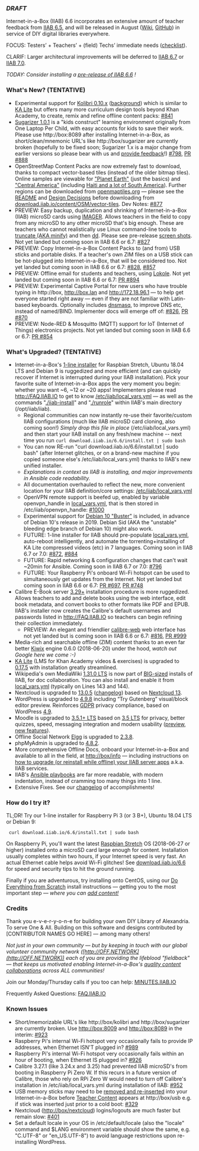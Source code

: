 ### _**DRAFT**_

Internet-in-a-Box (IIAB) 6.6 incorporates an extensive amount of teacher feedback from [IIAB 6.5](https://github.com/iiab/iiab/wiki/IIAB-6.5-Release-Notes), and will be released in August ([Wiki](http://wiki.iiab.io/6.6), [GitHub](https://github.com/iiab/iiab/milestone/3)) in service of DIY digital libraries everywhere.

FOCUS: Testers’ + Teachers’ + (field) Techs’ immediate needs (<a href=https://github.com/iiab/iiab/pull/840>checklist</a>).

CLARIF: Larger architectural improvements will be deferred to [IIAB 6.7](http://wiki.iiab.io/6.7) or [IIAB 7.0](https://github.com/iiab/iiab/milestone/5).

_TODAY: Consider installing a <a href=http://download.iiab.io/6.6>pre-release of IIAB 6.6</a> !_

### What's New? (TENTATIVE)

* Experimental support for [Kolibri 0.10.x](https://blog.learningequality.org/kolibri-v0-10-is-released-4e673398f116) ([background](https://blog.learningequality.org/startwithkolibri-58227e98dde)) which is similar to [KA Lite](https://learningequality.org/ka-lite/) but offers many more curriculum design tools beyond Khan Academy, to create, remix and refine offline content packs:  [#841](https://github.com/iiab/iiab/issues/841#issuecomment-405767755)
* [Sugarizer 1.0.1](http://sugarizer.org) is a "kids construct" learning environment originally from One Laptop Per Child, with easy accounts for kids to save their work.  Please use http://box:8089 after installing Internet-in-a-Box, as short/clean/mnemonic URL's like http://box/sugarizer are currently broken (hopefully to be fixed soon; Sugarizer 1.x is a major change from earlier versions so please bear with us and [provide feedback](http://FAQ.IIAB.IO#What_are_the_best_places_for_community_support.3F)!)  [#798](https://github.com/iiab/iiab/issues/798#issuecomment-405609004), [PR #888](https://github.com/iiab/iiab/pull/888#issuecomment-404370082)
* OpenStreetMap Content Packs are now extremely fast to download, thanks to compact vector-based tiles (instead of the older bitmap tiles).  Online samples are viewable for ["Planet Earth"](http://medbox.iiab.me/modules/en-osm-omt-min/) (just the basics) and ["Central America"](http://medbox.iiab.me/modules/en-osm-omt-central-am/) (including [Haiti and a lot of South America](https://openmaptiles.com/downloads/central-america/)).  Further regions can be downloaded from [openmaptiles.org](https://openmaptiles.com/downloads/planet/) &mdash; please see the [README](https://github.com/iiab/iiab-factory/blob/master/content/vector-tiles/README.md) and [Design Decisions](https://github.com/iiab/iiab-factory/blob/master/content/vector-tiles/Design-Decisions.md) before downloading from [download.iiab.io/content/OSM/vector-tiles](http://download.iiab.io/content/OSM/vector-tiles/).  Dev Notes:  [#877](https://github.com/iiab/iiab/issues/877#issuecomment-405935272)
* PREVIEW: Easy backup, duplication and shrinking of Internet-in-a-Box (IIAB) microSD cards using [IMAGER](http://download.iiab.io/packages/imager/).  Allows teachers in the field to copy from any microSD to any other microSD that's big enough.  These are teachers who cannot realistically use Linux command-line tools to [truncate (AKA minify)](https://github.com/iiab/iiab-factory/tree/master/box/rpi) and then [dd](https://www.linuxnix.com/what-you-should-know-about-linux-dd-command/).  Please see pre-release [screen shots](https://github.com/georgejhunt/iiab-factory/blob/3ver/box/rpi/imager/docs/README.md).  Not yet landed but coming soon in IIAB 6.6 or 6.7:  [#827](https://github.com/iiab/iiab/issues/827)
* PREVIEW: Copy Internet-in-a-Box Content Packs to (and from) USB sticks and portable disks.  If a teacher's own ZIM files on a USB stick can be hot-plugged into Internet-in-a-Box, that will be considered too.  Not yet landed but coming soon in IIAB 6.6 or 6.7:  [#828](https://github.com/iiab/iiab/issues/828), [#857](https://github.com/iiab/iiab/issues/857)
* PREVIEW: Offline email for students and teachers, using [Lokole](https://ascoderu.ca/).  Not yet landed but coming soon in IIAB 6.6 or 6.7:  [PR #894](https://github.com/iiab/iiab/pull/894)
* PREVIEW: Experimental Captive Portal for new users who have trouble typing in http://box, http://box.lan and http://172.18.96.1 &mdash; to help get everyone started right away &mdash; even if they are not familiar with Latin-based keyboards.  Optionally includes [dnsmasq](https://github.com/iiab/iiab/blob/master/vars/local_vars_medium.yml#L50-L58), to improve DNS etc, instead of named/BIND.  Implementer docs will emerge off of:  [#826](https://github.com/iiab/iiab/issues/826), [PR #870](https://github.com/iiab/iiab/pull/870#issuecomment-406869713)
* PREVIEW: Node-RED & Mosquitto (MQTT) support for IoT (Internet of Things) electronics projects.  Not yet landed but coming soon in IIAB 6.6 or 6.7:  [PR #854](https://github.com/iiab/iiab/pull/854)

### What's Upgraded? (TENTATIVE)

* Internet-in-a-Box's [1-line installer](http://download.iiab.io/6.6/) for Raspbian Stretch, Ubuntu 18.04 LTS and Debian 9 is ruggedized and more efficient (and can quickly recover if Internet is interrupted during your IIAB installation).  Pick your favorite suite of Internet-in-a-Box apps the very moment you begin: whether you want ~6, ~12 or ~20 apps!  Implementers please read http://FAQ.IIAB.IO to get to know [/etc/iiab/local_vars.yml](http://wiki.iiab.io/local_vars.yml) — as well as the commands "[./iiab-install](https://github.com/iiab/iiab/blob/master/iiab-install)" and "[./runrole](https://github.com/iiab/iiab/blob/master/runrole)" within IIAB's main directory (/opt/iiab/iiab).
  * Regional communities can now instantly re-use their favorite/custom IIAB configurations (much like IIAB microSD card cloning, also coming soon!)  *Simply drop this file in place* (/etc/iiab/local_vars.yml) and then start your IIAB install on any fresh/new machine -- next time you run `curl download.iiab.io/6.6/install.txt | sudo bash`
  * You can now RE-run "curl download.iiab.io/6.6/install.txt | sudo bash" (after Internet glitches, or on a brand-new machine if you copied someone else's /etc/iiab/local_vars.yml) thanks to IIAB's new unified installer.
  * *Explanations in context as IIAB is installing, and major improvements in Ansible code readability.*
  * All documentation overhauled to reflect the new, more convenient location for your IIAB definition/core settings: [/etc/iiab/local_vars.yml](http://wiki.laptop.org/go/IIAB/local_vars.yml)
  * OpenVPN remote support is beefed up, enabled by variable openvpn_handle in [local_vars.yml](http://wiki.laptop.org/go/IIAB/local_vars.yml), that is then stored in /etc/iiab/openvpn_handle:  [#1000](https://github.com/iiab/iiab/issues/1000)
  * Experimental support for [Debian 10 "Buster"](https://www.debian.org/devel/debian-installer/) is included, in advance of Debian 10's release in 2019.  Debian Sid (AKA the "unstable" bleeding edge branch of Debian 10) might also work.
  * FUTURE: 1-line installer for IIAB should pre-populate [local_vars.yml](wiki.iiab.io/local_vars.yml), auto-reboot intelligently, and automate the torrenting+installing of KA Lite compressed videos (etc) in 7 languages.  Coming soon in IIAB 6.7 or 7.0:  [#872](https://github.com/iiab/iiab/issues/872), [#884](https://github.com/iiab/iiab/issues/884)
  * FUTURE: Rapid networking & configuration changes that can't wait ~20min for Ansible.  Coming soon in IIAB 6.7 or 7.0:  [#796](https://github.com/iiab/iiab/issues/796)
  * FUTURE: Your Raspberry Pi's onboard Wi-Fi hotspot can be used to simultaneously get updates from the Internet.  Not yet landed but coming soon in IIAB 6.6 or 6.7:  [PR #697](https://github.com/iiab/iiab/pull/697), [PR #748](https://github.com/iiab/iiab/pull/748)
* Calibre E-Book server [3.29+](https://calibre-ebook.com/whats-new) installation procedure is more ruggedized.  Allows teachers to add and delete books using the web interface, edit book metadata, and convert books to other formats like PDF and EPUB.  IIAB's installer now creates the Calibre's default usernames and passwords listed in http://FAQ.IIAB.IO so teachers can begin refining their collection immediately.
  * PREVIEW: An elegant and friendlier [calibre-web](https://github.com/janeczku/calibre-web) web interface has not yet landed but is coming soon in IIAB 6.6 or 6.7:  [#816](https://github.com/iiab/iiab/issues/816), [PR #999](https://github.com/iiab/iiab/pull/999)
* Media-rich and searchable offline (ZIM) content thanks to an even far better [Kiwix](http://www.kiwix.org/) engine 0.6.0 (2018-06-20) under the hood, _watch out Google here we come :-)_
* [KA Lite](http://ka-lite.readthedocs.io/en/latest/installguide/release_notes.html) (LMS for Khan Academy videos & exercises) is upgraded to [0.17.5](https://github.com/learningequality/ka-lite/releases/tag/v0.17.5) with installation greatly streamlined.
* Wikipedia's own MediaWiki [1.31.0 LTS](https://www.mediawiki.org/wiki/MediaWiki_1.31) is now part of [BIG-sized](http://wiki.iiab.io/local_vars_big.yml) installs of IIAB, for doc collaboration.  You can also install and enable it from [local_vars.yml](http://wiki.iiab.io/local_vars.yml) (typically on Lines 143 and 144).
* Nextcloud is upgraded to [13.0.5](https://nextcloud.com/blog/nextcloud-13.0.5-and-12.0.10-secure-and-stabilize-your-server/) ([changelog](https://nextcloud.com/changelog/)) based on [Nextcloud 13](https://nextcloud.com/blog/nextcloud-13-brings-secure-file-sync-and-collaboration-to-the-next-level/).
* WordPress is upgraded to [4.9.8](https://wordpress.org/news/2018/08/wordpress-4-9-8-maintenance-release/) including “Try Gutenberg” visual/block editor preview.  Reinforces [GDPR](https://en.wikipedia.org/wiki/General_Data_Protection_Regulation) privacy compliance, based on WordPress [4.9](https://wordpress.org/news/2017/11/tipton/).
* Moodle is upgraded to [3.5.1+ LTS](https://docs.moodle.org/dev/Moodle_3.5.1_release_notes) based on [3.5 LTS](https://docs.moodle.org/dev/Moodle_3.5_release_notes) for privacy, better quizzes, speed, messaging integration and modern usability ([preview](https://www.moodlenews.com/2018/privacy-better-quizzes-faster-and-modern-the-latest-scoop-on-moodle-3-5/), [new features](https://docs.moodle.org/35/en/New_features)).
* Offline Social Network [Elgg](http://learn.elgg.org/en/2.3/) is upgraded to [2.3.8](https://github.com/Elgg/Elgg/blob/2.3.8/CHANGELOG.md).
* phpMyAdmin is upgraded to [4.8.2](https://www.phpmyadmin.net/news/).
* More comprehensive Offline Docs, onboard your Internet-in-a-Box and available to all in the field, at [http://box/info](http://box/info) &mdash; including instructions on [how to upgrade (or reinstall while offline) your IIAB server apps](http://FAQ.IIAB.IO#Can_I_upgrade_or_reinstall_server_apps.3F) a.k.a. IIAB services.
* IIAB's [Ansible playbooks](https://github.com/iiab/iiab/tree/master/roles) are far more readable, with modern indentation, instead of cramming too many things into 1 line.
* Extensive Fixes.  See our [changelog](https://github.com/iiab/iiab/milestone/3?closed=1) of accomplishments!

### How do I try it?

TL;DR!  Try our 1-line installer for Raspberry Pi 3 (or 3 B+), Ubuntu 18.04 LTS or Debian 9:

     curl download.iiab.io/6.6/install.txt | sudo bash

On Raspberry Pi, you'll want the latest [Raspbian Stretch](https://www.raspberrypi.org/downloads/raspbian/) OS (2018-06-27 or higher) installed onto a microSD card large enough for content.  Installation usually completes within two hours, if your Internet speed is very fast.  An actual Ethernet cable helps avoid Wi-Fi glitches!  See [download.iiab.io/6.6](http://download.iiab.io/6.6/) for speed and security tips to hit the ground running.

Finally if you are adventurous, try installing onto CentOS, using our [Do Everything from Scratch](https://github.com/iiab/iiab/wiki/IIAB-Installation#do-everything-from-scratch) install instructions &mdash; getting you to the most important step &mdash; _where you can [add content!](https://github.com/iiab/iiab/wiki/IIAB-Installation#add-content)_

### Credits

Thank you e-v-e-r-y-o-n-e for building your own DIY Library of Alexandria.  To serve One & All.  Building on this software and designs contributed by [CONTRIBUTOR NAMES GO HERE] &mdash; among many others!

_Not just in your own community &mdash; but by keeping in touch with our global volunteer community network ([http://OFF.NETWORK](http://OFF.NETWORK)) each of you are providing the lifeblood "fieldback" &mdash; that keeps us motivated enabling Internet-in-a-Box's [quality content collaborations](http://boxing.team) across ALL communities!_

Join our Monday/Thursday calls if you too can help: [MINUTES.IIAB.IO](http://MINUTES.IIAB.IO)

Frequently Asked Questions: [FAQ.IIAB.IO](http://FAQ.IIAB.IO)

### Known Issues

* Short/memorizable URL's like http://box/kolibri and http://box/sugarizer are currently broken.  Use [http://box:8009](http://box:8009) and [http://box:8089](http://box:8089) in the interim:  [#923](https://github.com/iiab/iiab/issues/923)
* Raspberry Pi's internal Wi-Fi hotspot very occasionally fails to provide IP addresses, when Ethernet ISN'T plugged in? 
 [#989](https://github.com/iiab/iiab/issues/989)
* Raspberry Pi's internal Wi-Fi hotspot very occasionally fails within an hour of booting, when Ethernet IS plugged in?  [#926](https://github.com/iiab/iiab/issues/926)
* Calibre 3.27.1 (like 3.24.x and 3.25) had prevented IIAB microSD's from booting in Raspberry Pi Zero W.  If this recurs in a future version of Calibre, those who rely on RPi Zero W would need to turn off Calibre's installation in /etc/iiab/local_vars.yml during installation of IIAB:  [#952](https://github.com/iiab/iiab/issues/952)
* USB memory sticks may need to be [removed and re-inserted](https://github.com/iiab/iiab/issues/329#issuecomment-333330362) into your Internet-in-a-Box before [Teacher Content](http://FAQ.IIAB.IO#Can_teachers_display_their_own_content.3F) appears at http://box/usb e.g. if stick was inserted just prior to a cold boot:  [#329](https://github.com/iiab/iiab/issues/329)
* Nextcloud ([http://box/nextcloud](http://box/nextcloud)) logins/logouts are much faster but remain slow:  [#401](https://github.com/iiab/iiab/issues/401)
* Set a default locale in your OS in /etc/default/locale (also the "locale" command and $LANG environment variable should show the same, e.g. "C.UTF-8" or "en_US.UTF-8") to avoid language restrictions upon re-installing WordPress.